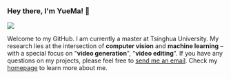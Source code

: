 ### Hey there, I'm YueMa! 👋

[![](https://img.shields.io/badge/Homepage-blue??&style=flat-square&logo=google-chrome&logoColor=white)](https://mayuelala.github.io/)


Welcome to my GitHub. I am currently a master at Tsinghua University. My research lies at the intersection of **computer vision** and **machine learning** – with a special focus on "**video generation**", "**video editing**". If you have any questions on my projects, please feel free to [send me an email](mailto:mayuefighting@gmails.com). Check my [homepage]( https://mayuelala.github.io/) to learn more about me.
